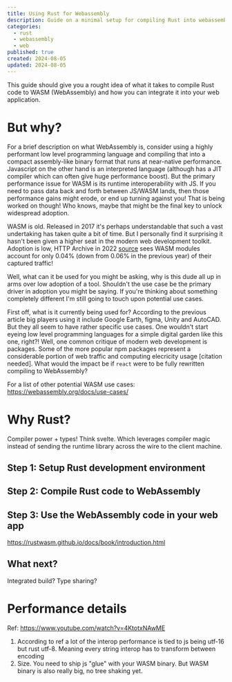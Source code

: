 ```yaml
---
title: Using Rust for Webassembly
description: Guide on a minimal setup for compiling Rust into webassembly for your web app
categories:
  - rust
  - webassembly
  - web
published: true
created: 2024-08-05
updated: 2024-08-05
---
```


This guide should give you a rought idea of what it takes to compile Rust code to WASM (WebAssembly) and how you can integrate it into your web application.

# But why?
For a brief description on what WebAssembly is, consider using a highly performant low level programming language and compiling that into a compact assembly-like binary format that runs at near-native performance. Javascript on the other hand is an interpreted language (although has a JIT compiler which can often give huge performance boost). But the primary performance issue for WASM is its runtime interoperability with JS. If you need to pass data back and forth between JS/WASM lands, then those performance gains might erode, or end up turning against you! That is being worked on though! Who knows, maybe that might be the final key to unlock widespread adoption.

WASM is old. Released in 2017 it's perhaps understandable that such a vast undertaking has taken quite a bit of time. But I personally find it surprising it hasn't been given a higher seat in the modern web development toolkit. Adoption is low, HTTP Archive in 2022 [source](https://almanac.httparchive.org/en/2022/webassembly) sees WASM modules account for only 0.04% (down from 0.06% in the previous year) of their captured traffic!

Well, what can it be used for you might be asking, why is this dude all up in arms over low adoption of a tool. Shouldn't the use case be the primary driver in adoption you might be saying. If you're thinking about something completely different I'm still going to touch upon potential use cases.

First off, what is it currently being used for? According to the previous article big players using it include Google Earth, figma, Unity and AutoCAD. But they all seem to have rather specific use cases. One wouldn't start eyeing low level programming languages for a simple digital garden like this one, right?! Well, one common critique of modern web development is packages. Some of the more popular npm packages represent a considerable portion of web traffic and computing elecricity usage [citation needed]. What would the impact be if `react` were to be fully rewritten compiling to WebAssembly?

For a list of other potential WASM use cases: https://webassembly.org/docs/use-cases/

# Why Rust?

Compiler power + types! Think svelte. Which leverages compiler magic instead of sending the runtime library across the wire to the client machine. 

## Step 1: Setup Rust development environment

## Step 2: Compile Rust code to WebAssembly

## Step 3: Use the WebAssembly code in your web app
https://rustwasm.github.io/docs/book/introduction.html

## What next?
Integrated build?
Type sharing?

# Performance details
Ref: https://www.youtube.com/watch?v=4KtotxNAwME

1. According to ref a lot of the interop performance is tied to js being utf-16 but rust utf-8. Meaning every string interop has to transform between encoding
2. Size. You need to ship js "glue" with your WASM binary. But WASM binary is also really big, no tree shaking yet.